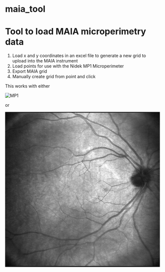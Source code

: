 # maia_tool

# Tool to load MAIA microperimetry data 

1) Load x and y coordinates in an excel file to generate a new grid to upload into the MAIA instrument
2) Load points for use with the Nidek MP1 Microperimeter
3) Export MAIA grid 
4) Manually create grid from point and click

This works with either 

![MP1](imgs/od.bmp)

or 

![MAIA](imgs/maia_od.png)
